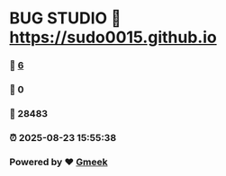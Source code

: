 # BUG STUDIO :link: https://sudo0015.github.io 
### :page_facing_up: [6](https://sudo0015.github.io/tag.html) 
### :speech_balloon: 0 
### :hibiscus: 28483 
### :alarm_clock: 2025-08-23 15:55:38 
### Powered by :heart: [Gmeek](https://github.com/Meekdai/Gmeek)
